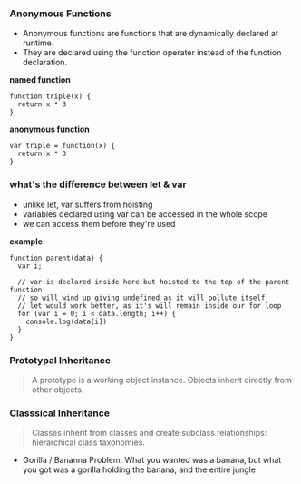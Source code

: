 ### Anonymous Functions

* Anonymous functions are functions that are dynamically declared at runtime.
* They are declared using the function operater instead of the function declaration.

**named function**

    function triple(x) {
      return x * 3
    }

**anonymous function**

    var triple = function(x) {
      return x * 3
    }

### what's the difference between let & var

* unlike let, var suffers from hoisting
* variables declared using var can be accessed in the whole scope
* we can access them before they're used

**example**

    function parent(data) {
      var i;

      // var is declared inside here but hoisted to the top of the parent function
      // so will wind up giving undefined as it will pollute itself
      // let would work better, as it's will remain inside our for loop
      for (var i = 0; i < data.length; i++) {
        console.log(data[i])
      }
    }

### Prototypal Inheritance

> A prototype is a working object instance. Objects inherit directly from other objects.

### Classsical Inheritance

> Classes inherit from classes and create subclass relationships: hierarchical class taxonomies.

* Gorilla / Bananna Problem: What you wanted was a banana, but what you got was a gorilla holding the banana, and the entire jungle

